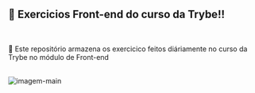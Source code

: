 ## 🏁️ Exercicios Front-end do curso da Trybe!!
<br>
<p> 📌️ Este repositório armazena os exercicico feitos diáriamente no curso da Trybe no módulo de Front-end</p>
<br>
<img src="https://c.tenor.com/CbWKthhbhEoAAAAC/insane-fast-typing-cat.gif" alt="imagem-main" style="max-width: 50%;">


